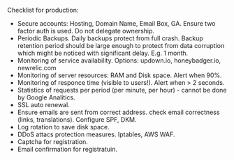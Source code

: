 Checklist for production:
- Secure accounts: Hosting, Domain Name, Email Box, GA. Ensure two factor auth is used. Do not delegate ownership.
- Periodic Backups. Daily backups protect from full crash. Backup retention period should be large enough to protect from data corruption which might be noticed with significant delay. E.g. 1 month.
- Monitoring of service availability. Options: updown.io, honeybadger.io, newrelic.com
- Monitoring of server resources: RAM and Disk space. Alert when 90%.
- Monitoring of responce time (visible to users!). Alert when > 2 seconds.
- Statistics of requests per period (per minute, per hour) - cannot be done by Google Analitics. 
- SSL auto renewal.
- Ensure emails are sent from correct address. check email correctness (links, translations). Configure SPF, DKM.
- Log rotation to save disk space.
- DDoS attacs protection measures. Iptables, AWS WAF.
- Captcha for registration.
- Email confirmation for registratuin.
